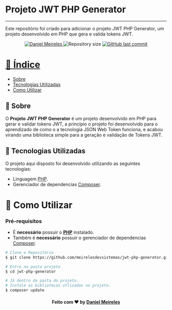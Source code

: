 # Projeto JWT PHP Generator
---

Este repositório foi criado para adicionar o projeto JWT PHP Generator, um projeto desenvolvido em PHP que gera e valida tokens JWT.

<p align="center">	
   <a href="https://www.linkedin.com/in/developer-danielmn/">
      <img alt="Daniel Meireles" src="https://img.shields.io/badge/-Daniel Meireles-0080000?style=flat&logo=Linkedin&logoColor=white" />
   </a>
  <img alt="Repository size" src="https://img.shields.io/github/languages/code-size/meirelesdevsistemas/jwt-php-generator?color=0080000label=repo%20size">


  <a href="https://github.com/meirelesdevsistemas/jwt-php-generator/commits/main">
    <img alt="GitHub last commit" src="https://img.shields.io/github/last-commit/meirelesdevsistemas/jwt-php-generator?color=0080000">
</p>

# :pushpin: Índice

- [Sobre](#sobre)
- [Tecnologias Utilizadas](#tecnologias-utilizadas)
- [Como Utilizar](#como-utilizar)

<a id="sobre"></a>

## :bookmark: Sobre

O <strong>Projeto JWT PHP Generator</strong> é um projeto desenvolvido em PHP para gerar e validar tokens JWT, a principio o projeto foi desenvolvido para o aprendizado de como o a tecnologia JSON Web Token funciona, e acabou virando uma biblioteca simple para a geração e validação de Tokens JWT.

<a id="tecnologias-utilizadas"></a>

## :rocket: Tecnologias Utilizadas

O projeto aqui disposto foi desenvolvido utilizando as seguintes tecnologias:
- Linguagem [PHP](https://www.php.net/).
- Gerenciador de dependencias [Composer](https://getcomposer.org/).

<a id="como-utilizar"></a>
# :construction_worker: Como Utilizar

### **Pré-requisitos**

  - É **necessário** possuir o **[PHP](https://www.php.net/)** instalado.
  - Também é **necessário** possuir o gerenciador de dependencias [Composer](https://getcomposer.org/).

```sh
# Clone o Repositório
$ git clone https://github.com/meirelesdevsistemas/jwt-php-generator.git
```

```sh
# Entre na pasta projeto
$ cd jwt-php-generator

```
```sh
# Já dentro da pasta do projeto.
# Instale as bibliotecas utlizadas no projeto.
$ composer update
```


<h4 align="center">
    Feito com ❤️ by <a href="https://www.linkedin.com/in/developer-danielmn/" target="_blank">Daniel Meireles</a>
</h4>